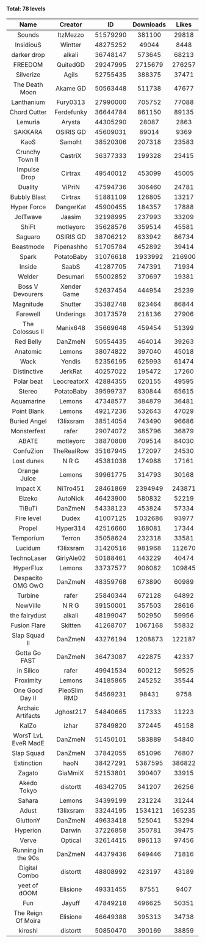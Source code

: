 #### Total: 78 levels

| Name | Creator | ID | Downloads | Likes |
|:---:|:---:|:---:|:---:|:---:|
| Sounds | ItzMezzo | 51579290 | 381100 | 29818
| InsidiouS | Wintter | 48275252 | 49044 | 8448
| darker drop | alkali | 36748147 | 573645 | 68213
| FREEDOM | QuitedGD | 29247995 | 2715679 | 276257
| Silverize | Agils | 52755435 | 388375 | 37471
| The Death Moon | Akame GD | 50563448 | 511738 | 47677
| Lanthanium | Fury0313 | 27990000 | 705752 | 77088
| Chord Cutter | Ferdefunky | 36644784 | 861150 | 89135
| Lemuria | Arysta | 44305290 | 28087 | 2863
| SAKKARA | OSIRIS GD | 45609031 | 89014 | 9369
| KaoS | Samoht | 38520306 | 207318 | 23583
| Crunchy Town II | CastriX | 36377333 | 199328 | 23415
| Impulse Drop  | Cirtrax | 49540012 | 453099 | 45005
| Duality | ViPriN | 47594736 | 306460 | 24781
| Bubbly Blast | Cirtrax | 51881109 | 126805 | 13217
| Hyper Force | DangerKat | 45900455 | 184357 | 17888
| JolTwave | Jaasim | 32198995 | 237993 | 33209
| ShiFt | motleyorc | 35628576 | 359514 | 45581
| Saguaro | OSIRIS GD | 38706212 | 833942 | 86734
| Beastmode | Pipenashho | 51705784 | 452892 | 39414
| Spark | PotatoBaby | 31076618 | 1933992 | 216900
| Inside | SaabS | 41287705 | 747391 | 71934
| Welder | Desumari | 55002852 | 370697 | 19381
| Boss V Devourers | Xender Game | 52637454 | 444954 | 25239
| Magnitude | Shutter | 35382748 | 823464 | 86844
| Farewell | Underings | 30173579 | 218136 | 27906
| The Colossus II | Manix648 | 35669648 | 459454 | 51399
| Red Belly | DanZmeN | 50554435 | 464014 | 39263
| Anatomic | Lemons | 38074822 | 397040 | 45018
| Wack | Yendis | 52356195 | 625993 | 61474
| Distinctive | JerkRat | 40257022 | 195472 | 17260
| Polar beat | LeocreatorX | 42884355 | 620155 | 49595
| Stereo | PotatoBaby | 39599737 | 830844 | 65615
| Aquamarine | Lemons | 47348577 | 384879 | 36481
| Point Blank | Lemons | 49217236 | 532643 | 47029
| Buried Angel | f3lixsram | 38514054 | 743490 | 96686
| Monsterfest | rafer | 29074072 | 385796 | 36879
| ABATE | motleyorc | 38870808 | 709514 | 84030
| ConfuZion | TheRealRow | 35167945 | 172097 | 24530
| Lost dunes | N R G | 45381038 | 174988 | 17161
| Orange Juice | Lemons | 39961775 | 314793 | 30168
| Impact X | NiTro451 | 28461869 | 2394949 | 243871
| Elzeko | AutoNick | 46423900 | 580832 | 52219
| TiBuTi | DanZmeN | 54338123 | 453824 | 57334
| Fire level | Dudex | 41007125 | 1032686 | 93977
| Propel | Hyper314 | 42516660 | 168081 | 17344
| Temporium | Terron | 35058624 | 232318 | 33581
| Lucidum | f3lixsram | 31420516 | 981968 | 112670
| TechnoLaser | GirlyAle02 | 50188461 | 443229 | 40474
| HyperFlux | Lemons | 33737577 | 906082 | 109845
| Despacito OMG OwO | DanZmeN | 48359768 | 673890 | 60989
| Turbine | rafer | 25840344 | 672128 | 64892
| NewVille | N R G | 39150001 | 357503 | 28616
| the fairydust | alkali | 48199047 | 502950 | 59956
| Fusion Flare | Skitten | 41268707 | 1067168 | 55832
| Slap Squad II | DanZmeN | 43276194 | 1208873 | 122187
| Gotta Go FAST | DanZmeN | 36473087 | 422875 | 42337
| in Silico | rafer | 49941534 | 600212 | 59525
| Proximity | Lemons | 34185865 | 245252 | 35544
| One Good Day II | PleoSlim RMD | 54569231 | 98431 | 9758
| Archaic Artifacts | Jghost217 | 54840665 | 117333 | 11223
| KaIZo | izhar | 37849820 | 372445 | 45158
| WorsT LvL EveR MadE | DanZmeN | 51450101 | 583889 | 54840
| Slap Squad | DanZmeN | 37842055 | 651096 | 76807
| Extinction | haoN | 38427291 | 5387595 | 386822
| Zagato | GiaMmiX | 52153801 | 390407 | 33915
| Akedo Tokyo | distortt | 46342705 | 341207 | 26256
| Sahara | Lemons | 34399199 | 231224 | 31244
| Adust | f3lixsram | 33244195 | 1534121 | 165235
| GluttonY | DanZmeN | 49633418 | 525041 | 53294
| Hyperion | Darwin | 37226858 | 350781 | 39475
| Verve | Optical | 32614415 | 896113 | 97456
| Running in the 90s | DanZmeN | 44379436 | 649446 | 71816
| Digital Combo | distortt | 48808992 | 423197 | 43189
| yeet of dOOM | Elisione | 49331455 | 87551 | 9407
| Fun | Jayuff | 47849218 | 496625 | 50351
| The Reign Of Moira | Elisione | 46649388 | 395313 | 34738
| kiroshi | distortt | 50850470 | 390169 | 38859
